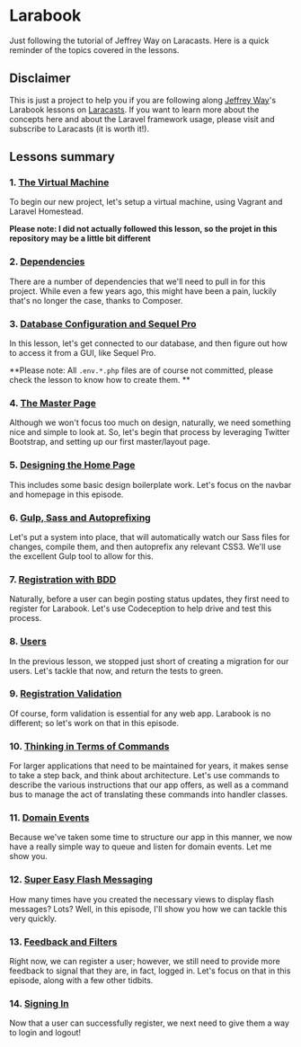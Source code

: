 # Larabook


Just following the tutorial of Jeffrey Way on Laracasts. Here is a quick reminder of the topics covered in the lessons.

## Disclaimer

This is just a project to help you if you are following along [Jeffrey Way](https://github.com/JeffreyWay)'s Larabook lessons on [Laracasts](http://laracasts.com). If you want to learn more about the concepts here and about the Laravel framework usage, please visit and subscribe to Laracasts (it is worth it!).

## Lessons summary

### 1. [The Virtual Machine](https://laracasts.com/series/build-a-laravel-app-from-scratch/episodes/1)

To begin our new project, let's setup a virtual machine, using Vagrant and Laravel Homestead.

**Please note: I did not actually followed this lesson, so the projet in this repository may be a little bit different**

### 2. [Dependencies](https://laracasts.com/series/build-a-laravel-app-from-scratch/episodes/2)

There are a number of dependencies that we'll need to pull in for this project. While even a few years ago, this might have been a pain, luckily that's no longer the case, thanks to Composer.

### 3. [Database Configuration and Sequel Pro](https://laracasts.com/series/build-a-laravel-app-from-scratch/episodes/3)

In this lesson, let's get connected to our database, and then figure out how to access it from a GUI, like Sequel Pro.

**Please note: All `.env.*.php` files are of course not committed, please check the lesson to know how to create them.  **

### 4. [The Master Page](https://laracasts.com/series/build-a-laravel-app-from-scratch/episodes/4)

Although we won't focus too much on design, naturally, we need something nice and simple to look at. So, let's begin that process by leveraging Twitter Bootstrap, and setting up our first master/layout page.

### 5. [Designing the Home Page](https://laracasts.com/series/build-a-laravel-app-from-scratch/episodes/5)

This includes some basic design boilerplate work. Let's focus on the navbar and homepage in this episode.

### 6. [Gulp, Sass and Autoprefixing](https://laracasts.com/series/build-a-laravel-app-from-scratch/episodes/6)

Let's put a system into place, that will automatically watch our Sass files for changes, compile them, and then autoprefix any relevant CSS3. We'll use the excellent Gulp tool to allow for this.

### 7. [Registration with BDD](https://laracasts.com/series/build-a-laravel-app-from-scratch/episodes/7)

Naturally, before a user can begin posting status updates, they first need to register for Larabook. Let's use Codeception to help drive and test this process.

### 8. [Users](https://laracasts.com/series/build-a-laravel-app-from-scratch/episodes/8)

In the previous lesson, we stopped just short of creating a migration for our users. Let's tackle that now, and return the tests to green.

### 9. [Registration Validation](https://laracasts.com/series/build-a-laravel-app-from-scratch/episodes/9)

Of course, form validation is essential for any web app. Larabook is no different; so let's work on that in this episode.

### 10. [Thinking in Terms of Commands](https://laracasts.com/series/build-a-laravel-app-from-scratch/episodes/10)

For larger applications that need to be maintained for years, it makes sense to take a step back, and think about architecture. Let's use commands to describe the various instructions that our app offers, as well as a command bus to manage the act of translating these commands into handler classes.

### 11. [Domain Events](https://laracasts.com/series/build-a-laravel-app-from-scratch/episodes/11)

Because we've taken some time to structure our app in this manner, we now have a really simple way to queue and listen for domain events. Let me show you.

### 12. [Super Easy Flash Messaging](https://laracasts.com/series/build-a-laravel-app-from-scratch/episodes/12)

How many times have you created the necessary views to display flash messages? Lots? Well, in this episode, I'll show you how we can tackle this very quickly.

### 13. [Feedback and Filters](https://laracasts.com/series/build-a-laravel-app-from-scratch/episodes/13)

Right now, we can register a user; however, we still need to provide more feedback to signal that they are, in fact, logged in. Let's focus on that in this episode, along with a few other tidbits.

### 14. [Signing In](https://laracasts.com/series/build-a-laravel-app-from-scratch/episodes/14)

Now that a user can successfully register, we next need to give them a way to login and logout!